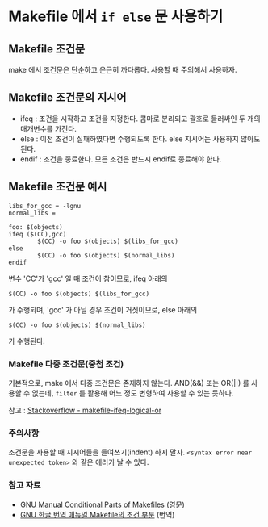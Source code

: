 # Makefile 에서 `if else` 문 사용하기

## Makefile 조건문
make 에서 조건문은 단순하고 은근히 까다롭다. 사용할 때 주의해서 사용하자.


## Makefile 조건문의 지시어
- ifeq : 조건을 시작하고 조건을 지정한다. 콤마로 분리되고 괄호로 둘러싸인 두 개의 매개변수를 가진다.
- else : 이전 조건이 실패하였다면 수행되도록 한다. else 지시어는 사용하지 않아도 된다.
- endif : 조건을 종료한다. 모든 조건은 반드시 endif로 종료해야 한다. 

## Makefile 조건문 예시
    libs_for_gcc = -lgnu
    normal_libs =

    foo: $(objects)
    ifeq ($(CC),gcc)
            $(CC) -o foo $(objects) $(libs_for_gcc)
    else
            $(CC) -o foo $(objects) $(normal_libs)
    endif

변수 'CC'가 'gcc' 일 때 조건이 참이므로, ifeq 아래의

    $(CC) -o foo $(objects) $(libs_for_gcc)

가 수행되며, 'gcc' 가 아닐 경우 조건이 거짓이므로, else 아래의
    
    $(CC) -o foo $(objects) $(normal_libs)

가 수행된다.

### Makefile 다중 조건문(중첩 조건)
기본적으로, make 에서 다중 조건문은 존재하지 않는다.
AND(&&) 또는 OR(||) 를 사용할 수 없는데, `filter` 를 활용해 어느 정도 변형하여 사용할 수 있는 듯하다. 

참고 : [Stackoverflow - makefile-ifeq-logical-or](https://stackoverflow.com/questions/7656425/makefile-ifeq-logical-or)

### 주의사항
조건문을 사용할 때 지시어들을 들여쓰기(indent) 하지 말자. `<syntax error near unexpected token>` 와 같은 에러가 날 수 있다.

### 참고 자료
- [GNU Manual Conditional Parts of Makefiles](http://web.mit.edu/gnu/doc/html/make_7.html#SEC68) (영문)
- [GNU 한글 번역 매뉴얼 Makefile의 조건 부분](http://korea.gnu.org/manual/release/make/make-sjp/make-ko_7.html#SEC71) (번역)